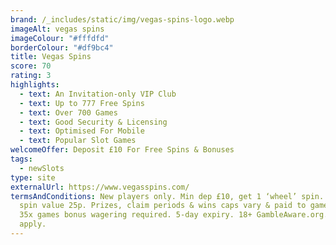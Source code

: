 ```yaml
---
brand: /_includes/static/img/vegas-spins-logo.webp
imageAlt: vegas spins
imageColour: "#fffdfd"
borderColour: "#df9bc4"
title: Vegas Spins
score: 70
rating: 3
highlights:
  - text: An Invitation-only VIP Club
  - text: Up to 777 Free Spins
  - text: Over 700 Games
  - text: Good Security & Licensing
  - text: Optimised For Mobile
  - text: Popular Slot Games
welcomeOffer: Deposit £10 For Free Spins & Bonuses
tags:
  - newSlots
type: site
externalUrl: https://www.vegasspins.com/
termsAndConditions: New players only. Min dep £10, get 1 ‘wheel’ spin. Each free
  spin value 25p. Prizes, claim periods & wins caps vary & paid to games bonus.
  35x games bonus wagering required. 5-day expiry. 18+ GambleAware.org. T&Cs
  apply.
---
```

